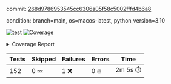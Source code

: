 commit: [268d9786953545cc6306a05f58c5002fffd4b6a8](https://github.com/rcmdnk/homebrew-file/tree/268d9786953545cc6306a05f58c5002fffd4b6a8)

condition: branch=main, os=macos-latest, python_version=3.10

[![test](https://github.com/rcmdnk/homebrew-file/actions/workflows/test.yml/badge.svg)](https://github.com/rcmdnk/homebrew-file/actions/runs/13344021073)
<a href="https://github.com/rcmdnk/homebrew-file/blob/268d9786953545cc6306a05f58c5002fffd4b6a8/README.md"><img alt="Coverage" src="https://img.shields.io/badge/Coverage-0%25-red.svg" /></a><details><summary>Coverage Report </summary><table><tr><th>File</th><th>Stmts</th><th>Miss</th><th>Cover</th><th>Missing</th></tr><tbody><tr><td colspan="5"><b>src/brew_file</b></td></tr><tr><td>&nbsp; &nbsp;<a href="https://github.com/rcmdnk/homebrew-file/blob/268d9786953545cc6306a05f58c5002fffd4b6a8/src/brew_file/__init__.py">\_\_init\_\_.py</a></td><td>3</td><td>3</td><td>0%</td><td><a href="https://github.com/rcmdnk/homebrew-file/blob/268d9786953545cc6306a05f58c5002fffd4b6a8/src/brew_file/__init__.py#L1-L4">1&ndash;4</a></td></tr><tr><td>&nbsp; &nbsp;<a href="https://github.com/rcmdnk/homebrew-file/blob/268d9786953545cc6306a05f58c5002fffd4b6a8/src/brew_file/brew_file.py">brew_file.py</a></td><td>1276</td><td>1276</td><td>0%</td><td><a href="https://github.com/rcmdnk/homebrew-file/blob/268d9786953545cc6306a05f58c5002fffd4b6a8/src/brew_file/brew_file.py#L1-L2401">1&ndash;2401</a></td></tr><tr><td>&nbsp; &nbsp;<a href="https://github.com/rcmdnk/homebrew-file/blob/268d9786953545cc6306a05f58c5002fffd4b6a8/src/brew_file/brew_helper.py">brew_helper.py</a></td><td>235</td><td>235</td><td>0%</td><td><a href="https://github.com/rcmdnk/homebrew-file/blob/268d9786953545cc6306a05f58c5002fffd4b6a8/src/brew_file/brew_helper.py#L1-L392">1&ndash;392</a></td></tr><tr><td>&nbsp; &nbsp;<a href="https://github.com/rcmdnk/homebrew-file/blob/268d9786953545cc6306a05f58c5002fffd4b6a8/src/brew_file/brew_info.py">brew_info.py</a></td><td>410</td><td>410</td><td>0%</td><td><a href="https://github.com/rcmdnk/homebrew-file/blob/268d9786953545cc6306a05f58c5002fffd4b6a8/src/brew_file/brew_info.py#L1-L620">1&ndash;620</a></td></tr><tr><td>&nbsp; &nbsp;<a href="https://github.com/rcmdnk/homebrew-file/blob/268d9786953545cc6306a05f58c5002fffd4b6a8/src/brew_file/info.py">info.py</a></td><td>11</td><td>11</td><td>0%</td><td><a href="https://github.com/rcmdnk/homebrew-file/blob/268d9786953545cc6306a05f58c5002fffd4b6a8/src/brew_file/info.py#L1-L17">1&ndash;17</a></td></tr><tr><td>&nbsp; &nbsp;<a href="https://github.com/rcmdnk/homebrew-file/blob/268d9786953545cc6306a05f58c5002fffd4b6a8/src/brew_file/main.py">main.py</a></td><td>168</td><td>168</td><td>0%</td><td><a href="https://github.com/rcmdnk/homebrew-file/blob/268d9786953545cc6306a05f58c5002fffd4b6a8/src/brew_file/main.py#L1-L681">1&ndash;681</a></td></tr><tr><td>&nbsp; &nbsp;<a href="https://github.com/rcmdnk/homebrew-file/blob/268d9786953545cc6306a05f58c5002fffd4b6a8/src/brew_file/utils.py">utils.py</a></td><td>70</td><td>70</td><td>0%</td><td><a href="https://github.com/rcmdnk/homebrew-file/blob/268d9786953545cc6306a05f58c5002fffd4b6a8/src/brew_file/utils.py#L1-L134">1&ndash;134</a></td></tr><tr><td><b>TOTAL</b></td><td><b>2173</b></td><td><b>2173</b></td><td><b>0%</b></td><td>&nbsp;</td></tr></tbody></table></details>

| Tests | Skipped | Failures | Errors | Time |
| ----- | ------- | -------- | -------- | ------------------ |
| 152 | 0 :zzz: | 1 :x: | 0 :fire: | 2m 5s :stopwatch: |

